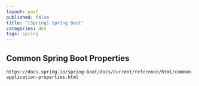 ```yaml
---
layout: post
published: false
title: "[Spring] Spring Boot"
categories: dev
tags: spring
---
```


## Common Spring Boot Properties

`https://docs.spring.io/spring-boot/docs/current/reference/html/common-application-properties.html`
